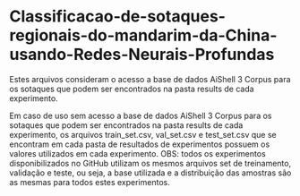 # Classificacao-de-sotaques-regionais-do-mandarim-da-China-usando-Redes-Neurais-Profundas
Estes arquivos consideram o acesso a base de dados AiShell 3 Corpus para os sotaques que podem ser encontrados na pasta results de cada experimento.

Em caso de uso sem acesso a base de dados AiShell 3 Corpus para os sotaques que podem ser encontrados na pasta results de cada experimento, os arquivos train_set.csv, val_set.csv e test_set.csv que se encontram em cada pasta de resultados de experimentos possuem os valores utilizados em cada experimento. OBS: todos os experimentos disponibilizados no GitHub utilizam os mesmos arquivos set de treinamento, validação e teste, ou seja, a base utilizada e a distribuição das amostras são as mesmas para todos estes experimentos.
